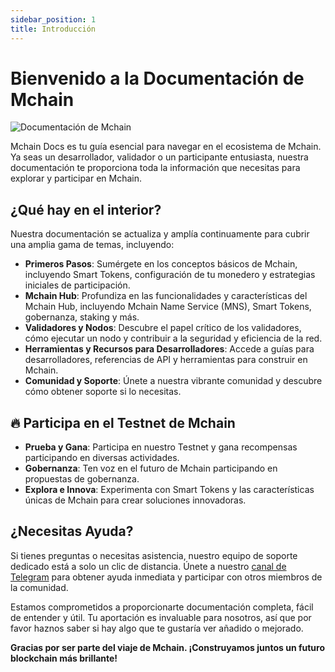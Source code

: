 ```yaml
---
sidebar_position: 1
title: Introducción
---
```


# Bienvenido a la Documentación de Mchain

<img src="https://docs.mchain.network/img/xplorer-map.svg" alt="Documentación de Mchain" className="intro-xplorer" />

Mchain Docs es tu guía esencial para navegar en el ecosistema de Mchain. Ya seas un desarrollador, validador o un participante entusiasta, nuestra documentación te proporciona toda la información que necesitas para explorar y participar en Mchain.

## ¿Qué hay en el interior?

Nuestra documentación se actualiza y amplía continuamente para cubrir una amplia gama de temas, incluyendo:

- **Primeros Pasos**: Sumérgete en los conceptos básicos de Mchain, incluyendo Smart Tokens, configuración de tu monedero y estrategias iniciales de participación.
- **Mchain Hub**: Profundiza en las funcionalidades y características del Mchain Hub, incluyendo Mchain Name Service (MNS), Smart Tokens, gobernanza, staking y más.
- **Validadores y Nodos**: Descubre el papel crítico de los validadores, cómo ejecutar un nodo y contribuir a la seguridad y eficiencia de la red.
- **Herramientas y Recursos para Desarrolladores**: Accede a guías para desarrolladores, referencias de API y herramientas para construir en Mchain.
- **Comunidad y Soporte**: Únete a nuestra vibrante comunidad y descubre cómo obtener soporte si lo necesitas.

## 🔥 Participa en el Testnet de Mchain

- **Prueba y Gana**: Participa en nuestro Testnet y gana recompensas participando en diversas actividades.
- **Gobernanza**: Ten voz en el futuro de Mchain participando en propuestas de gobernanza.
- **Explora e Innova**: Experimenta con Smart Tokens y las características únicas de Mchain para crear soluciones innovadoras.

## ¿Necesitas Ayuda?

Si tienes preguntas o necesitas asistencia, nuestro equipo de soporte dedicado está a solo un clic de distancia. Únete a nuestro [canal de Telegram](https:/t.me/MchainNetwork) para obtener ayuda inmediata y participar con otros miembros de la comunidad.

Estamos comprometidos a proporcionarte documentación completa, fácil de entender y útil. Tu aportación es invaluable para nosotros, así que por favor haznos saber si hay algo que te gustaría ver añadido o mejorado.

**Gracias por ser parte del viaje de Mchain. ¡Construyamos juntos un futuro blockchain más brillante!**